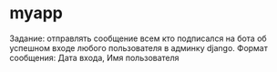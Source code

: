 # myapp
Задание: отправлять сообщение всем кто подписался на бота об успешном входе любого пользователя в админку django. Формат сообщения: Дата входа, Имя пользователя

